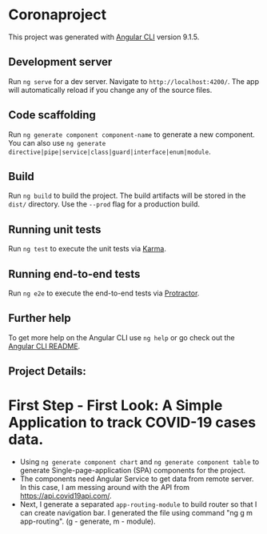 # Coronaproject

This project was generated with [Angular CLI](https://github.com/angular/angular-cli) version 9.1.5.

## Development server

Run `ng serve` for a dev server. Navigate to `http://localhost:4200/`. The app will automatically reload if you change any of the source files.

## Code scaffolding

Run `ng generate component component-name` to generate a new component. You can also use `ng generate directive|pipe|service|class|guard|interface|enum|module`.

## Build

Run `ng build` to build the project. The build artifacts will be stored in the `dist/` directory. Use the `--prod` flag for a production build.

## Running unit tests

Run `ng test` to execute the unit tests via [Karma](https://karma-runner.github.io).

## Running end-to-end tests

Run `ng e2e` to execute the end-to-end tests via [Protractor](http://www.protractortest.org/).

## Further help

To get more help on the Angular CLI use `ng help` or go check out the [Angular CLI README](https://github.com/angular/angular-cli/blob/master/README.md).

## Project Details:
  # First Step - First Look: A Simple Application to track COVID-19 cases data.
   - Using ```ng generate component chart``` and ```ng generate component table``` to generate Single-page-application (SPA) components for the project. 
   - The components need Angular Service to get data from remote server. In this case, I am messing around with the API from https://api.covid19api.com/.
   - Next, I generate a separated ```app-routing-module``` to build router so that I can create navigation bar. I generated the file using command "ng g m app-routing". (g - generate, m - module).
